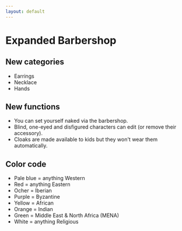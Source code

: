 ```yaml
---
layout: default
---
```


# Expanded Barbershop

## New categories
* Earrings
* Necklace
* Hands

## New functions
* You can set yourself naked via the barbershop.
* Blind, one-eyed and disfigured characters can edit (or remove their accessory).
* Cloaks are made available to kids but they won't wear them automatically.

## Color code
* Pale blue = anything Western
* Red = anything Eastern
* Ocher = Iberian
* Purple = Byzantine
* Yellow = African
* Orange = Indian
* Green = Middle East & North Africa (MENA)
* White = anything Religious
